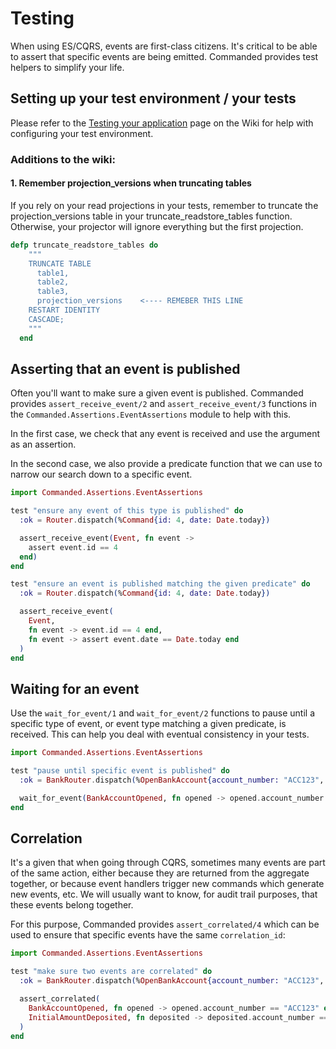 # Testing

When using ES/CQRS, events are first-class citizens. It's critical to be able to assert that specific events are being emitted. Commanded provides test helpers to simplify your life.

## Setting up your test environment / your tests

Please refer to the [Testing your application](https://github.com/commanded/commanded/wiki/Testing-your-application) page on the Wiki for help with configuring your test environment.

### Additions to the wiki:

#### 1. Remember projection_versions when truncating tables
If you rely on your read projections in your tests, remember to truncate the projection_versions table in your truncate_readstore_tables function. Otherwise, your projector will ignore everything but the first projection. 

```elixir
defp truncate_readstore_tables do
    """
    TRUNCATE TABLE
      table1,
      table2,
      table3,
      projection_versions    <---- REMEBER THIS LINE
    RESTART IDENTITY
    CASCADE;
    """
  end
```

## Asserting that an event is published

Often you'll want to make sure a given event is published. Commanded provides `assert_receive_event/2` and `assert_receive_event/3` functions in the `Commanded.Assertions.EventAssertions` module to help with this.

In the first case, we check that any event is received and use the argument as an assertion.

In the second case, we also provide a predicate function that we can use to narrow our search down to a specific event.

```elixir
import Commanded.Assertions.EventAssertions

test "ensure any event of this type is published" do
  :ok = Router.dispatch(%Command{id: 4, date: Date.today})

  assert_receive_event(Event, fn event ->
    assert event.id == 4
  end)
end

test "ensure an event is published matching the given predicate" do
  :ok = Router.dispatch(%Command{id: 4, date: Date.today})

  assert_receive_event(
    Event,
    fn event -> event.id == 4 end,
    fn event -> assert event.date == Date.today end
  )
end
```

## Waiting for an event

Use the `wait_for_event/1` and `wait_for_event/2` functions to pause until a specific type of event, or event type matching a given predicate, is received. This can help you deal with eventual consistency in your tests.

```elixir
import Commanded.Assertions.EventAssertions

test "pause until specific event is published" do
  :ok = BankRouter.dispatch(%OpenBankAccount{account_number: "ACC123", initial_balance: 1_000})

  wait_for_event(BankAccountOpened, fn opened -> opened.account_number == "ACC123" end)
end
```

## Correlation

It's a given that when going through CQRS, sometimes many events are part of the same action, either because they are returned from the aggregate together, or because event handlers trigger new commands which generate new events, etc. We will usually want to know, for audit trail purposes, that these events belong together.

For this purpose, Commanded provides `assert_correlated/4` which can be used to ensure that specific events have the same `correlation_id`:

```elixir
import Commanded.Assertions.EventAssertions

test "make sure two events are correlated" do
  :ok = BankRouter.dispatch(%OpenBankAccount{account_number: "ACC123", initial_balance: 1_000})

  assert_correlated(
    BankAccountOpened, fn opened -> opened.account_number == "ACC123" end,
    InitialAmountDeposited, fn deposited -> deposited.account_number == "ACC123" end
  )
end
```
